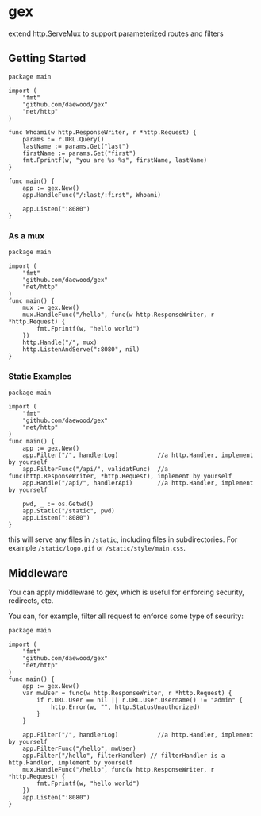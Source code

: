 # gex
extend http.ServeMux to support parameterized routes and filters

## Getting Started

    package main

    import (
        "fmt"
        "github.com/daewood/gex"
        "net/http"
    )

    func Whoami(w http.ResponseWriter, r *http.Request) {
        params := r.URL.Query()
        lastName := params.Get("last")
        firstName := params.Get("first")
        fmt.Fprintf(w, "you are %s %s", firstName, lastName)
    }

    func main() {
        app := gex.New()
        app.HandleFunc("/:last/:first", Whoami)

        app.Listen(":8080")
    }

### As a mux

    package main

    import (
        "fmt"
        "github.com/daewood/gex"
        "net/http"
    )
    func main() {
        mux := gex.New()
        mux.HandleFunc("/hello", func(w http.ResponseWriter, r *http.Request) {
            fmt.Fprintf(w, "hello world")
        })
        http.Handle("/", mux)
        http.ListenAndServe(":8080", nil)
    }

### Static Examples

    package main

    import (
        "fmt"
        "github.com/daewood/gex"
        "net/http"
    )
    func main() {
        app := gex.New()
        app.Filter("/", handlerLog)           //a http.Handler, implement by yourself
        app.FilterFunc("/api/", validatFunc)  //a func(http.ResponseWriter, *http.Request), implement by yourself
        app.Handle("/api/", handlerApi)       //a http.Handler, implement by yourself
        
        pwd, _ := os.Getwd()
        app.Static("/static", pwd)
        app.Listen(":8080")
    }

this will serve any files in `/static`, including files in subdirectories. For example `/static/logo.gif` or `/static/style/main.css`.

## Middleware
You can apply middleware to gex, which is useful for enforcing security,
redirects, etc.

You can, for example, filter all request to enforce some type of security:

    package main

    import (
        "fmt"
        "github.com/daewood/gex"
        "net/http"
    )
    func main() {
        app := gex.New()
        var mwUser = func(w http.ResponseWriter, r *http.Request) {
            if r.URL.User == nil || r.URL.User.Username() != "admin" {
                http.Error(w, "", http.StatusUnauthorized)
            }
        }

        app.Filter("/", handlerLog)           //a http.Handler, implement by yourself
        app.FilterFunc("/hello", mwUser)
        app.Filter("/hello", filterHandler) // filterHandler is a http.Handler, implement by yourself
        mux.HandleFunc("/hello", func(w http.ResponseWriter, r *http.Request) {
            fmt.Fprintf(w, "hello world")
        })
        app.Listen(":8080")
    }
